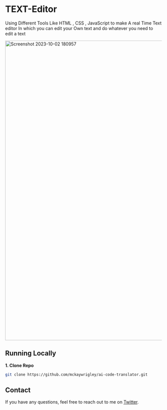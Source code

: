 # TEXT-Editor
Using Different Tools Like HTML , CSS , JavaScript to make A real Time Text editor In which you can edit your Own text and do whatever you need to edit a text 

<img width="960" alt="Screenshot 2023-10-02 180957" src="https://github.com/Amrit1255/TEXT-Editor/assets/111603720/5ef76da8-a4d4-4080-a6e8-e300076e07ff">


## Running Locally

**1. Clone Repo**

```bash
git clone https://github.com/mckaywrigley/ai-code-translator.git
```

## Contact

If you have any questions, feel free to reach out to me on [Twitter](https://twitter.com/mckaywrigley).
